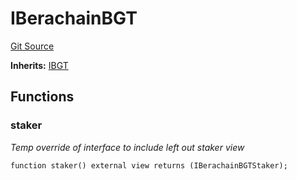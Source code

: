 # IBerachainBGT
[Git Source](https://github.com-infrared/infrared-dao/infrared-mono-repo/blob/1a33f96723b9edc4ba92aebe8d11b7108d5353c3/src/interfaces/IBerachainBGT.sol)

**Inherits:**
[IBGT](/src/core/IBGT.sol/contract.IBGT.md)


## Functions
### staker

*Temp override of interface to include left out staker view*


```solidity
function staker() external view returns (IBerachainBGTStaker);
```

